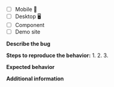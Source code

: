 <!-- Add an 'x' between the square brackets to create a checkmark: [x] -->
- [ ] Mobile 📱
- [ ] Desktop 🖥
- [ ] Component
- [ ] Demo site

**Describe the bug**


**Steps to reproduce the behavior:**
1. 
2. 
3. 

**Expected behavior**


**Additional information**
